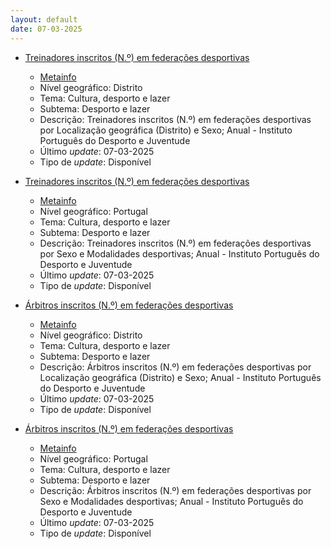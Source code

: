```yaml
---
layout: default
date: 07-03-2025
---
```

* [Treinadores inscritos (N.º) em federações desportivas](https://www.ine.pt/xportal/xmain?xpid=INE&xpgid=ine_indicadores&indOcorrCod=0014366&contexto=bd&selTab=tab2)
  * [Metainfo](https://www.ine.pt/bddXplorer/htdocs/minfo.jsp?var_cd=0014366&lingua=PT)
  * Nível geográfico: Distrito
  * Tema: Cultura, desporto e lazer
  * Subtema: Desporto e lazer
  * Descrição: Treinadores inscritos (N.º) em federações desportivas por Localização geográfica (Distrito) e Sexo; Anual - Instituto Português do Desporto e Juventude
  * Último _update_: 07-03-2025
  * Tipo de _update_: Disponível

* [Treinadores inscritos (N.º) em federações desportivas](https://www.ine.pt/xportal/xmain?xpid=INE&xpgid=ine_indicadores&indOcorrCod=0014367&contexto=bd&selTab=tab2)
  * [Metainfo](https://www.ine.pt/bddXplorer/htdocs/minfo.jsp?var_cd=0014367&lingua=PT)
  * Nível geográfico: Portugal
  * Tema: Cultura, desporto e lazer
  * Subtema: Desporto e lazer
  * Descrição: Treinadores inscritos (N.º) em federações desportivas por Sexo e Modalidades desportivas; Anual - Instituto Português do Desporto e Juventude
  * Último _update_: 07-03-2025
  * Tipo de _update_: Disponível

* [Árbitros inscritos (N.º) em federações desportivas](https://www.ine.pt/xportal/xmain?xpid=INE&xpgid=ine_indicadores&indOcorrCod=0014368&contexto=bd&selTab=tab2)
  * [Metainfo](https://www.ine.pt/bddXplorer/htdocs/minfo.jsp?var_cd=0014368&lingua=PT)
  * Nível geográfico: Distrito
  * Tema: Cultura, desporto e lazer
  * Subtema: Desporto e lazer
  * Descrição: Árbitros inscritos (N.º) em federações desportivas por Localização geográfica (Distrito) e Sexo; Anual - Instituto Português do Desporto e Juventude
  * Último _update_: 07-03-2025
  * Tipo de _update_: Disponível

* [Árbitros inscritos (N.º) em federações desportivas](https://www.ine.pt/xportal/xmain?xpid=INE&xpgid=ine_indicadores&indOcorrCod=0014369&contexto=bd&selTab=tab2)
  * [Metainfo](https://www.ine.pt/bddXplorer/htdocs/minfo.jsp?var_cd=0014369&lingua=PT)
  * Nível geográfico: Portugal
  * Tema: Cultura, desporto e lazer
  * Subtema: Desporto e lazer
  * Descrição: Árbitros inscritos (N.º) em federações desportivas por Sexo e Modalidades desportivas; Anual - Instituto Português do Desporto e Juventude
  * Último _update_: 07-03-2025
  * Tipo de _update_: Disponível

